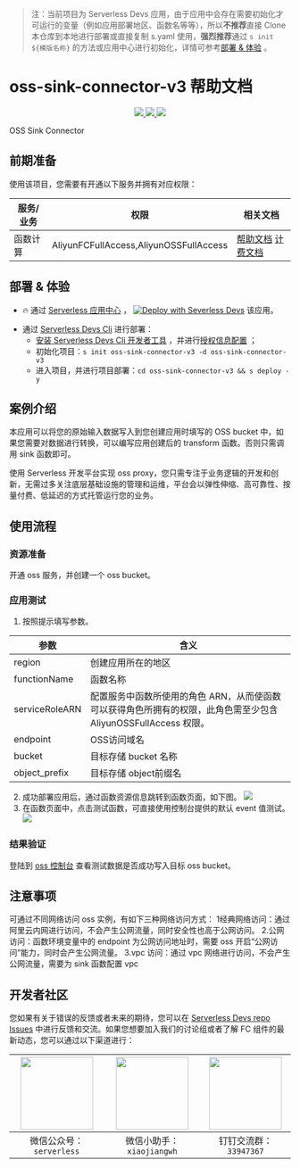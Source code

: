 
> 注：当前项目为 Serverless Devs 应用，由于应用中会存在需要初始化才可运行的变量（例如应用部署地区、函数名等等），所以**不推荐**直接 Clone 本仓库到本地进行部署或直接复制 s.yaml 使用，**强烈推荐**通过 `s init ${模版名称}` 的方法或应用中心进行初始化，详情可参考[部署 & 体验](#部署--体验) 。

# oss-sink-connector-v3 帮助文档
<p align="center" class="flex justify-center">
    <a href="https://www.serverless-devs.com" class="ml-1">
    <img src="http://editor.devsapp.cn/icon?package=oss-sink-connector-v3&type=packageType">
  </a>
  <a href="http://www.devsapp.cn/details.html?name=oss-sink-connector-v3" class="ml-1">
    <img src="http://editor.devsapp.cn/icon?package=oss-sink-connector-v3&type=packageVersion">
  </a>
  <a href="http://www.devsapp.cn/details.html?name=oss-sink-connector-v3" class="ml-1">
    <img src="http://editor.devsapp.cn/icon?package=oss-sink-connector-v3&type=packageDownload">
  </a>
</p>

<description>

OSS Sink Connector

</description>

<codeUrl>



</codeUrl>
<preview>



</preview>


## 前期准备

使用该项目，您需要有开通以下服务并拥有对应权限：

<service>



| 服务/业务 |  权限  | 相关文档 |
| --- |  --- | --- |
| 函数计算 |  AliyunFCFullAccess,AliyunOSSFullAccess | [帮助文档](https://help.aliyun.com/product/2508973.html) [计费文档](https://help.aliyun.com/document_detail/2512928.html) |

</service>

<remark>



</remark>

<disclaimers>



</disclaimers>

## 部署 & 体验

<appcenter>
   
- :fire: 通过 [Serverless 应用中心](https://fcnext.console.aliyun.com/applications/create?template=oss-sink-connector-v3) ，
  [![Deploy with Severless Devs](https://img.alicdn.com/imgextra/i1/O1CN01w5RFbX1v45s8TIXPz_!!6000000006118-55-tps-95-28.svg)](https://fcnext.console.aliyun.com/applications/create?template=oss-sink-connector-v3) 该应用。
   
</appcenter>
<deploy>
    
- 通过 [Serverless Devs Cli](https://www.serverless-devs.com/serverless-devs/install) 进行部署：
  - [安装 Serverless Devs Cli 开发者工具](https://www.serverless-devs.com/serverless-devs/install) ，并进行[授权信息配置](https://docs.serverless-devs.com/fc/config) ；
  - 初始化项目：`s init oss-sink-connector-v3 -d oss-sink-connector-v3`
  - 进入项目，并进行项目部署：`cd oss-sink-connector-v3 && s deploy -y`
   
</deploy>

## 案例介绍

<appdetail id="flushContent">

本应用可以将您的原始输入数据写入到您创建应用时填写的 OSS bucket 中，如果您需要对数据进行转换，可以编写应用创建后的 transform 函数。否则只需调用 sink 函数即可。

使用 Serverless 开发平台实现 oss proxy，您只需专注于业务逻辑的开发和创新，无需过多关注底层基础设施的管理和运维，平台会以弹性伸缩、高可靠性、按量付费、低延迟的方式托管运行您的业务。



</appdetail>

## 使用流程

<usedetail id="flushContent">

### 资源准备

开通 oss 服务，并创建一个 oss bucket。


### 应用测试

1. 按照提示填写参数。

|参数|含义|
|----|----|
|region|创建应用所在的地区|
|functionName|函数名称|
|serviceRoleARN|配置服务中函数所使用的角色 ARN，从而使函数可以获得角色所拥有的权限，此角色需至少包含 AliyunOSSFullAccess 权限。|
|endpoint|OSS访问域名|
|bucket|目标存储 bucket 名称|
|object_prefix|目标存储 object前缀名|

2. 成功部署应用后，通过函数资源信息跳转到函数页面，如下图。
![](https://img.alicdn.com/imgextra/i4/O1CN01X5NF6A218ZdZi6YwM_!!6000000006940-0-tps-1072-952.jpg)
3. 在函数页面中，点击测试函数，可直接使用控制台提供的默认 event 值测试。
![](https://img.alicdn.com/imgextra/i1/O1CN013ZM3ii1NU1YXzZRdT_!!6000000001572-0-tps-913-820.jpg)
### 结果验证
登陆到 [oss 控制台](https://oss.console.aliyun.com/) 查看测试数据是否成功写入目标 oss bucket。

</usedetail>

## 注意事项

<matters id="flushContent">

可通过不同网络访问 oss 实例，有如下三种网络访问方式：
1经典网络访问：通过阿里云内网进行访问，不会产生公网流量，同时安全性也高于公网访问。
2.公网访问：函数环境变量中的 endpoint 为公网访问地址时，需要 oss 开启“公网访问”能力，同时会产生公网流量。
3.vpc 访问：通过 vpc 网络进行访问，不会产生公网流量，需要为 sink 函数配置 vpc

</matters>


<devgroup>


## 开发者社区

您如果有关于错误的反馈或者未来的期待，您可以在 [Serverless Devs repo Issues](https://github.com/serverless-devs/serverless-devs/issues) 中进行反馈和交流。如果您想要加入我们的讨论组或者了解 FC 组件的最新动态，您可以通过以下渠道进行：

<p align="center">  

| <img src="https://serverless-article-picture.oss-cn-hangzhou.aliyuncs.com/1635407298906_20211028074819117230.png" width="130px" > | <img src="https://serverless-article-picture.oss-cn-hangzhou.aliyuncs.com/1635407044136_20211028074404326599.png" width="130px" > | <img src="https://serverless-article-picture.oss-cn-hangzhou.aliyuncs.com/1635407252200_20211028074732517533.png" width="130px" > |
| --------------------------------------------------------------------------------------------------------------------------------- | --------------------------------------------------------------------------------------------------------------------------------- | --------------------------------------------------------------------------------------------------------------------------------- |
| <center>微信公众号：`serverless`</center>                                                                                         | <center>微信小助手：`xiaojiangwh`</center>                                                                                        | <center>钉钉交流群：`33947367`</center>                                                                                           |
</p>
</devgroup>

